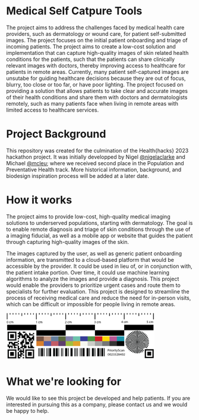 # Medical Self Catpure Tools

The project aims to address the challenges faced by medical health care providers, such as dermatology or wound care, for patient self-submitted images. The project focuses on the initial patient onboarding and triage of incoming patients. The project aims to create a low-cost solution and implementation that can capture high-quality images of skin related health conditions for the patients, such that the patients can share clinically relevant images with doctors, thereby improving access to healthcare for patients in remote areas. Currently, many patient self-captured images are unsutabe for guiding healthcare decisions because they are out of focus, blurry, too close or too far, or have poor lighting. The project focused on providing a solution that allows patients to take clear and accurate images of their health conditions and share them with doctors and dermatologists remotely, such as many patients face when living in remote areas with limited access to healthcare services. 

# Project Background

This repository was created for the culmination of the Health{hacks} 2023 hackathon project. It was initially developped by Nigel [@nigelaclarke](https://github.com/nigelaclarke) and Michael [@mcleu](https://github.com/mcleu); where we received second place in the Population and Preventative Health track. More historical information, background, and biodesign inspiration process will be added at a later date.

# How it works

The project aims to provide low-cost, high-quality medical imaging solutions to underserved populations, starting with dermatology. The goal is to enable remote diagnosis and triage of skin conditions through the use of a imaging fiducial, as well as a mobile app or website that guides the patient through capturing high-quality images of the skin. 

The images captured by the user, as well as generic patient onboarding information, are transmitted to a cloud-based platform that would be accessible by the provider. It could be used in lieu of, or in conjunction with, the patient intake portion. Over time, it could use machine learning algorithms to analyze the images and provide a diagnosis. This project would enable the providers to prioritize urgent cases and route them to specialists for further evaluation. This project is designed to streamline the process of receiving medical care and reduce the need for in-person visits, which can be difficult or impossible for people living in remote areas.

<img src="/images/MSCT-Tag.png" alt="Imaging tag" width="400">

# What we're looking for

We would like to see this project be developed and help patients. If you are interested in pursuing this as a company, please contact us and we would be happy to help.
